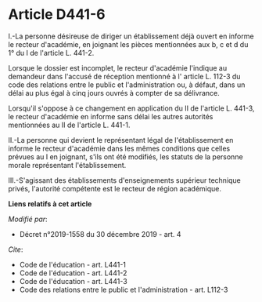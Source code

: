 # Article D441-6

I.-La personne désireuse de diriger un établissement déjà ouvert en informe le recteur d'académie, en joignant les pièces
mentionnées aux b, c et d du 1° du I de l'article L. 441-2.

Lorsque le dossier est incomplet, le recteur d'académie l'indique au demandeur dans l'accusé de réception mentionné à l'
article L. 112-3 du code des relations entre le public et l'administration  ou, à défaut, dans un délai au plus égal à cinq
jours ouvrés à compter de sa délivrance.

Lorsqu'il s'oppose à ce changement en application du II de l'article L. 441-3, le recteur d'académie en informe sans délai
les autres autorités mentionnées au II de l'article L. 441-1.

II.-La personne qui devient le représentant légal de l'établissement en informe le recteur d'académie dans les mêmes
conditions que celles prévues au I en joignant, s'ils ont été modifiés, les statuts de la personne morale représentant
l'établissement.

III.-S'agissant des établissements d'enseignements supérieur technique privés, l'autorité compétente est le recteur de région
académique.

**Liens relatifs à cet article**

_Modifié par_:

  - Décret n°2019-1558 du 30 décembre 2019 - art. 4

_Cite_:

  - Code de l'éducation - art. L441-1
  - Code de l'éducation - art. L441-2
  - Code de l'éducation - art. L441-3
  - Code des relations entre le public et l'administration - art. L112-3
